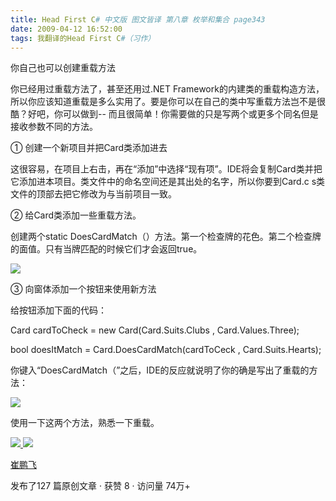 ```yaml
---
title: Head First C# 中文版 图文皆译 第八章 枚举和集合 page343
date: 2009-04-12 16:52:00
tags: 我翻译的Head First C#（习作）
---
```

你自己也可以创建重载方法

  

你已经用过重载方法了，甚至还用过.NET
Framework的内建类的重载构造方法，所以你应该知道重载是多么实用了。要是你可以在自己的类中写重载方法岂不是很酷？好吧，你可以做到--
而且很简单！你需要做的只是写两个或更多个同名但是接收参数不同的方法。

  

①  创建一个新项目并把Card类添加进去

  

这很容易，在项目上右击，再在“添加”中选择“现有项”。IDE将会复制Card类并把它添加进本项目。类文件中的命名空间还是其出处的名字，所以你要到Card.c
s类文件的顶部去把它修改为与当前项目一致。

  

②  给Card类添加一些重载方法。

  

创建两个static DoesCardMatch（）方法。第一个检查牌的花色。第二个检查牌的面值。只有当牌匹配的时候它们才会返回true。

  

![](https://p-blog.csdn.net/images/p_blog_csdn_net/cuipengfei1/EntryImages/20090412/2009-04-12_16-42-46.jpg)

③  向窗体添加一个按钮来使用新方法

  

给按钮添加下面的代码：

  

Card cardToCheck = new Card(Card.Suits.Clubs , Card.Values.Three);

  

bool doesItMatch = Card.DoesCardMatch(cardToCeck , Card.Suits.Hearts);

  

你键入“DoesCardMatch（”之后，IDE的反应就说明了你的确是写出了重载的方法：

  

![](https://p-blog.csdn.net/images/p_blog_csdn_net/cuipengfei1/EntryImages/20090412/2009-04-12_16-49-21.jpg)

使用一下这两个方法，熟悉一下重载。



[ ![](https://profile.csdnimg.cn/5/2/5/3_cuipengfei1)
![](https://g.csdnimg.cn/static/user-reg-year/1x/11.png)
](https://blog.csdn.net/cuipengfei1)

[ 崔鹏飞 ](https://blog.csdn.net/cuipengfei1)

发布了127 篇原创文章  ·  获赞 8  ·  访问量 74万+

